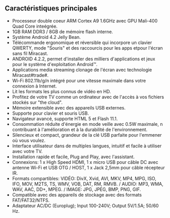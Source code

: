## Caractéristiques principales

- Processeur double coeur ARM Cortex A9 1.6GHz avec GPU Mali-400 Quad Core inteégrée.
- 1GB RAM DDR3 / 8GB de mémoire flash interne.
- Système Android 4.2 Jelly Bean.
- Télécommande ergonomique et réversible qui incorpore un clavier QWERTY, mode "Souris" et des raccourcis pour les apps etpour l'écran sans fil Miracast. 
- ANDROID 4.2.2, permet d'installer des milliers d'applications et jeux pour le système d'exploitation Android™.
- Applications media streaming clonage de l'écran avec technologie Miracast#trade#.
- Wi-Fi 802.11b/g/n intégré pour une vitesse maximale dans votre connexion à Internet.
- Lit les formats les plus connus de vidéo en HD.
- Profitez de votre TV comme un ordinateur avec de l'accès à vos fichiers stockés sur "the cloud".
- Mémoire extensible avec des appareils USB externes.
- Supporte pour clavier et souris USB.
- Navigateur avancé, supporte HTML 5 et Flash 11.1.
- Consommation réduite d'énergie en mode veille avec 0.5W maximale, n contribuant à l'amélioration et à la durabilité de l'environnement.
- Silencieux et compact, grandeur de la clé USB parfaite pour l'emmener où vous voulez. 
- Interface utilisateur dans de multiples langues, intuitif et facile à utiliser avec votre TV.
- Installation rapide et facile, Plug and Play, avec l'assistant.
- Connexions: 1 x High Speed HDMI, 1 x micro USB pour câble DC avec antenne Wi-Fi et USB OTG / HOST, 1 x Jack 2,5mm pour câble récepteur IR.
- Formats compartibles: VIDÉO: DivX, Xvid, AVI, MKV, MP4, MPG, ISO, IFO, MOV, M2TS, TS, WMV, VOB, DAT, RM, RMVB. / AUDIO: MP3, WMA, WAV, AAC, DD+, MPEG. / IMAGE: JPG, JPEG, BMP, PNG, GIF.
- Compatible avec des appareils de stockage avec des formats FAT/FAT32/NTFS.
- Adaptateur AC/DC (Europlug); Input 100-240V; Output 5V/1.5A; 50/60 Hz.
